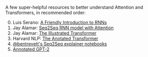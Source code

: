 A few super-helpful resources to better understand Attention and Transformers, in recommended order:

0. Luis Serano: [A Friendly Introduction to RNNs](https://www.youtube.com/watch?v=UNmqTiOnRfg)
1. Jay Alamar: [Seq2Seq RNN model with Attention](https://jalammar.github.io/illustrated-transformer/)
2. Jay Alamar: [The Illustrated Transformer](https://jalammar.github.io/illustrated-transformer/)
3. Harvard NLP: [The Anotated Transformer](http://nlp.seas.harvard.edu/2018/04/03/attention.html)
4. [@bentrevett's Seq2Seq explainer notebooks](https://github.com/bentrevett/pytorch-seq2seq)
5. [Annotated GPT-2](https://amaarora.github.io/2020/02/18/annotatedGPT2.html)
